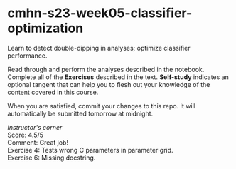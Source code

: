 # cmhn-s23-week05-classifier-optimization
Learn to detect double-dipping in analyses; optimize classifier performance.

Read through and perform the analyses described in the notebook. Complete all of the **Exercises** described in the text. **Self-study** indicates an optional tangent that can help you to flesh out your knowledge of the content covered in this course.

When you are satisfied, commit your changes to this repo. It will automatically be submitted tomorrow at midnight.

*Instructor's corner*      
Score: 4.5/5    
Comment: Great job!   
Exercise 4: Tests wrong C parameters in parameter grid.   
Exercise 6: Missing docstring.     
